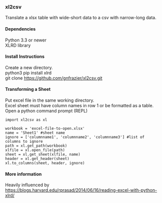 ### xl2csv  
Translate a xlsx table with wide-short data to a csv with narrow-long data.  

#### Dependencies  
Python 3.3 or newer  
XLRD library

#### Install Instructions  
Create a new directory.  
    python3 pip install xlrd  
    git clone https://github.com/gnfrazier/xl2csv.git  
  
#### Transforming a Sheet  
Put excel file in the same working directory.  
Excel sheet must have column names in row 1 or be formatted as a table.  
Open a python command prompt (REPL)  
  
    import xl2csv as xl  
            
    workbook = 'excel-file-to-open.xlsx'
    name = 'Sheet1' #sheet name  
    ignore = ['columnname1', 'columnname2', 'columnname3'] #list of columns to ignore
    path = xl.get_path(workbook)  
    xlfile = xl.open_file(path)  
    sheet = xl.get_sheet(xlfile, name)  
    header = xl.get_header(sheet)  
    xl.to_columns(sheet, header, ignore)  
  
#### More information
Heavily influenced by https://blogs.harvard.edu/rprasad/2014/06/16/reading-excel-with-python-xlrd/  


